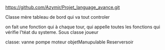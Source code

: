 https://github.com/Azymir/Projet_language_avance.git


Classe mère tableau de bord qui va tout controler

on fait une fonction qui à chaque tour, qui appelle toutes les fonctions qui vérifie l'téat du systeme. 
Sous classe joueur

classe: vanne
		pompe
		moteur
		objetManupulable
		Reserversoir
